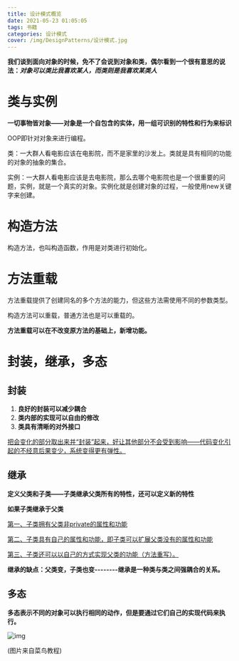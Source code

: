 ```yaml
---
title: 设计模式概览
date: 2021-05-23 01:05:05
tags: 书籍
categories: 设计模式
cover: /img/DesignPatterns/设计模式.jpg
---
```




**我们谈到面向对象的时候，免不了会说到对象和类，偶尔看到一个很有意思的说法：*对象可以类比我喜欢某人，而类则是我喜欢某类人***

# 类与实例

**一切事物皆对象——对象是一个自包含的实体，用一组可识别的特性和行为来标识**

OOP即针对对象来进行编程。

类：一大群人看电影应该在电影院，而不是家里的沙发上。类就是具有相同的功能的对象的抽象的集合。

实例：一大群人看电影应该是去电影院，那么去哪个电影院也是一个很重要的问题，实例，就是一个真实的对象。实例化就是创建对象的过程，一般使用new关键字来创建。

# 构造方法

构造方法，也叫构造函数，作用是对类进行初始化。

# 方法重载

方法重载提供了创建同名的多个方法的能力，但这些方法需使用不同的参数类型。

构造方法可以重载，普通方法也是可以重载的。

**方法重载可以在不改变原方法的基础上，新增功能。**

# 封装，继承，多态

## 封装

1. **良好的封装可以减少耦合**
2. **类内部的实现可以自由的修改**
3. **类具有清晰的对外接口**

<u>把会变化的部分取出来并“封装”起来，好让其他部分不会受到影响——代码变化引起的不经意后果变少，系统变得更有弹性。</u>

## 继承

**定义父类和子类——子类继承父类所有的特性，还可以定义新的特性**

**如果子类继承于父类**

<u>第一、子类拥有父类非private的属性和功能</u>

<u>第二、子类具有自己的属性和功能，即子类可以扩展父类没有的属性和功能</u>

<u>第三、子类还可以以自己的方式实现父类的功能（方法重写）。</u>

**继承的缺点：父类变，子类也变--------继承是一种类与类之间强耦合的关系。**

## 多态

**多态表示不同的对象可以执行相同的动作，但是要通过它们自己的实现代码来执行。**

![img](/img/OverviewOfDesignPatterns/java-polymorphism-111.png)

(图片来自菜鸟教程)

